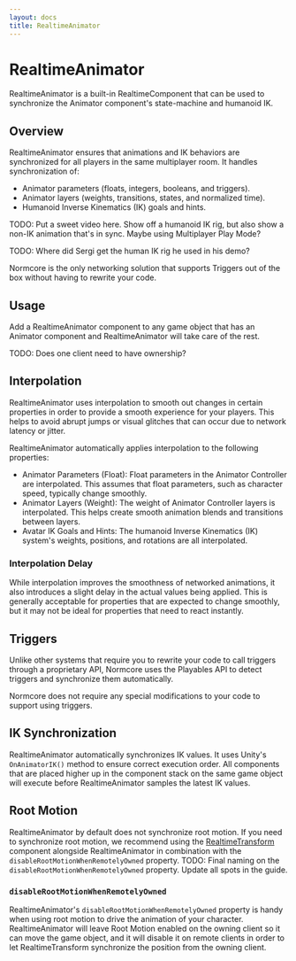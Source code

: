 ```yaml
---
layout: docs
title: RealtimeAnimator
---
```

# RealtimeAnimator

RealtimeAnimator is a built-in RealtimeComponent that can be used to synchronize the Animator component's state-machine and humanoid IK.

## Overview

RealtimeAnimator ensures that animations and IK behaviors are synchronized for all players in the same multiplayer room. It handles synchronization of:

- Animator parameters (floats, integers, booleans, and triggers).
- Animator layers (weights, transitions, states, and normalized time).
- Humanoid Inverse Kinematics (IK) goals and hints.

TODO: Put a sweet video here. Show off a humanoid IK rig, but also show a non-IK animation that's in sync. Maybe using Multiplayer Play Mode?

TODO: Where did Sergi get the human IK rig he used in his demo?

Normcore is the only networking solution that supports Triggers out of the box without having to rewrite your code.

## Usage
Add a RealtimeAnimator component to any game object that has an Animator component and RealtimeAnimator will take care of the rest.

TODO: Does one client need to have ownership?

## Interpolation
RealtimeAnimator uses interpolation to smooth out changes in certain properties in order to provide a smooth experience for your players. This helps to avoid abrupt jumps or visual glitches that can occur due to network latency or jitter.

RealtimeAnimator automatically applies interpolation to the following properties:

- Animator Parameters (Float): Float parameters in the Animator Controller are interpolated. This assumes that float parameters, such as character speed, typically change smoothly.
- Animator Layers (Weight): The weight of Animator Controller layers is interpolated. This helps create smooth animation blends and transitions between layers.
- Avatar IK Goals and Hints: The humanoid Inverse Kinematics (IK) system's weights, positions, and rotations are all interpolated.

### Interpolation Delay
While interpolation improves the smoothness of networked animations, it also introduces a slight delay in the actual values being applied. This is generally acceptable for properties that are expected to change smoothly, but it may not be ideal for properties that need to react instantly.

## Triggers
Unlike other systems that require you to rewrite your code to call triggers through a proprietary API, Normcore uses the Playables API to detect triggers and synchronize them automatically.

Normcore does not require any special modifications to your code to support using triggers.

## IK Synchronization
RealtimeAnimator automatically synchronizes IK values. It uses Unity's `OnAnimatorIK()` method to ensure correct execution order. All components that are placed higher up in the component stack on the same game object will execute before RealtimeAnimator samples the latest IK values.

## Root Motion
RealtimeAnimator by default does not synchronize root motion. If you need to synchronize root motion, we recommend using the [RealtimeTransform](realtimetransform.md) component alongside RealtimeAnimator in combination with the `disableRootMotionWhenRemotelyOwned` property.
TODO: Final naming on the `disableRootMotionWhenRemotelyOwned` property. Update all spots in the guide.

### `disableRootMotionWhenRemotelyOwned`
RealtimeAnimator's `disableRootMotionWhenRemotelyOwned` property is handy when using root motion to drive the animation of your character. RealtimeAnimator will leave Root Motion enabled on the owning client so it can move the game object, and it will disable it on remote clients in order to let RealtimeTransform synchronize the position from the owning client.


